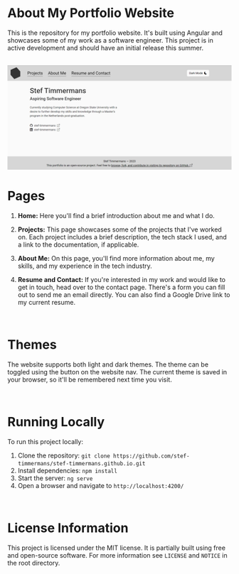 # About My Portfolio Website

This is the repository for my portfolio website. It's built using Angular and showcases some of my work as a software engineer. This project is in active development and should have an initial release this summer.

<br>

<img src="./src/assets/home-page.png">

<br>

# Pages

1. **Home:** Here you'll find a brief introduction about me and what I do.

2. **Projects:** This page showcases some of the projects that I've worked on. Each project includes a brief description, the tech stack I used, and a link to the documentation, if applicable.

3. **About Me:** On this page, you'll find more information about me, my skills, and my experience in the tech industry.

4. **Resume and Contact:** If you're interested in my work and would like to get in touch, head over to the contact page. There's a form you can fill out to send me an email directly. You can also find a Google Drive link to my current resume.

<br>

# Themes

The website supports both light and dark themes. The theme can be toggled using the button on the website nav. The current theme is saved in your browser, so it'll be remembered next time you visit.

<br>

# Running Locally

To run this project locally:

1. Clone the repository: `git clone https://github.com/stef-timmermans/stef-timmermans.github.io.git`
2. Install dependencies: `npm install`
3. Start the server: `ng serve`
4. Open a browser and navigate to `http://localhost:4200/`

<br>

# License Information

This project is licensed under the MIT license. It is partially built using free and open-source software. For more information see `LICENSE` and `NOTICE` in the root directory.

